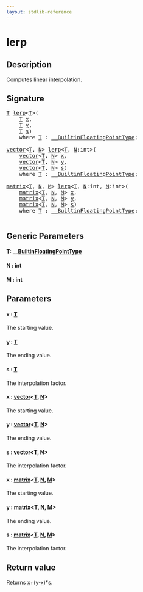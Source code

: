 ```yaml
---
layout: stdlib-reference
---
```


# lerp

## Description

Computes linear interpolation.



## Signature 

<pre>
<a href="lerp.html#typeparam-T" class="code_type">T</a> <a href="lerp.html">lerp</a>&lt;<a href="lerp.html#typeparam-T" class="code_type">T</a>&gt;(
    <a href="lerp.html#typeparam-T" class="code_type">T</a> <a href="lerp.html#decl-x" class="code_param">x</a>,
    <a href="lerp.html#typeparam-T" class="code_type">T</a> <a href="lerp.html#decl-y" class="code_param">y</a>,
    <a href="lerp.html#typeparam-T" class="code_type">T</a> <a href="lerp.html#decl-s" class="code_param">s</a>)
    <span class='code_keyword'>where</span> <a href="lerp.html#typeparam-T" class="code_type">T</a> : <a href="../interfaces/0_builtinfloatingpointtype-029hm/index.html" class="code_type">__BuiltinFloatingPointType</a>;

<a href="../types/vector/index.html" class="code_type">vector</a>&lt;<a href="lerp.html#typeparam-T" class="code_type">T</a>, <a href="lerp.html#decl-N" class="code_var">N</a>&gt; <a href="lerp.html">lerp</a>&lt;<a href="lerp.html#typeparam-T" class="code_type">T</a>, <a href="lerp.html#decl-N" class="code_var">N</a>:<span class="code_keyword">int</span>&gt;(
    <a href="../types/vector/index.html" class="code_type">vector</a>&lt;<a href="lerp.html#typeparam-T" class="code_type">T</a>, <a href="lerp.html#decl-N" class="code_var">N</a>&gt; <a href="lerp.html#decl-x" class="code_param">x</a>,
    <a href="../types/vector/index.html" class="code_type">vector</a>&lt;<a href="lerp.html#typeparam-T" class="code_type">T</a>, <a href="lerp.html#decl-N" class="code_var">N</a>&gt; <a href="lerp.html#decl-y" class="code_param">y</a>,
    <a href="../types/vector/index.html" class="code_type">vector</a>&lt;<a href="lerp.html#typeparam-T" class="code_type">T</a>, <a href="lerp.html#decl-N" class="code_var">N</a>&gt; <a href="lerp.html#decl-s" class="code_param">s</a>)
    <span class='code_keyword'>where</span> <a href="lerp.html#typeparam-T" class="code_type">T</a> : <a href="../interfaces/0_builtinfloatingpointtype-029hm/index.html" class="code_type">__BuiltinFloatingPointType</a>;

<a href="../types/matrix/index.html" class="code_type">matrix</a>&lt;<a href="lerp.html#typeparam-T" class="code_type">T</a>, <a href="lerp.html#decl-N" class="code_var">N</a>, <a href="lerp.html#decl-M" class="code_var">M</a>&gt; <a href="lerp.html">lerp</a>&lt;<a href="lerp.html#typeparam-T" class="code_type">T</a>, <a href="lerp.html#decl-N" class="code_var">N</a>:<span class="code_keyword">int</span>, <a href="lerp.html#decl-M" class="code_var">M</a>:<span class="code_keyword">int</span>&gt;(
    <a href="../types/matrix/index.html" class="code_type">matrix</a>&lt;<a href="lerp.html#typeparam-T" class="code_type">T</a>, <a href="lerp.html#decl-N" class="code_var">N</a>, <a href="lerp.html#decl-M" class="code_var">M</a>&gt; <a href="lerp.html#decl-x" class="code_param">x</a>,
    <a href="../types/matrix/index.html" class="code_type">matrix</a>&lt;<a href="lerp.html#typeparam-T" class="code_type">T</a>, <a href="lerp.html#decl-N" class="code_var">N</a>, <a href="lerp.html#decl-M" class="code_var">M</a>&gt; <a href="lerp.html#decl-y" class="code_param">y</a>,
    <a href="../types/matrix/index.html" class="code_type">matrix</a>&lt;<a href="lerp.html#typeparam-T" class="code_type">T</a>, <a href="lerp.html#decl-N" class="code_var">N</a>, <a href="lerp.html#decl-M" class="code_var">M</a>&gt; <a href="lerp.html#decl-s" class="code_param">s</a>)
    <span class='code_keyword'>where</span> <a href="lerp.html#typeparam-T" class="code_type">T</a> : <a href="../interfaces/0_builtinfloatingpointtype-029hm/index.html" class="code_type">__BuiltinFloatingPointType</a>;

</pre>

## Generic Parameters

####  <a id="typeparam-T"></a>T: [\_\_BuiltinFloatingPointType](../interfaces/0_builtinfloatingpointtype-029hm/index.html)
####  <a id="decl-N"></a>N  : int
####  <a id="decl-M"></a>M  : int

## Parameters

####  <a id="decl-x"></a>x  : [T](lerp.html#typeparam-T)
The starting value.

####  <a id="decl-y"></a>y  : [T](lerp.html#typeparam-T)
The ending value.

####  <a id="decl-s"></a>s  : [T](lerp.html#typeparam-T)
The interpolation factor.

####  <a id="decl-x"></a>x  : [vector](../types/vector/index.html)\<[T](../types/vector/index.html#typeparam-T), [N](../types/vector/index.html#decl-N)\>
The starting value.

####  <a id="decl-y"></a>y  : [vector](../types/vector/index.html)\<[T](../types/vector/index.html#typeparam-T), [N](../types/vector/index.html#decl-N)\>
The ending value.

####  <a id="decl-s"></a>s  : [vector](../types/vector/index.html)\<[T](../types/vector/index.html#typeparam-T), [N](../types/vector/index.html#decl-N)\>
The interpolation factor.

####  <a id="decl-x"></a>x  : [matrix](../types/matrix/index.html)\<[T](.html), [N](../types/matrix/index.html#decl-N), [M](../types/matrix/index.html#decl-M)\>
The starting value.

####  <a id="decl-y"></a>y  : [matrix](../types/matrix/index.html)\<[T](.html), [N](../types/matrix/index.html#decl-N), [M](../types/matrix/index.html#decl-M)\>
The ending value.

####  <a id="decl-s"></a>s  : [matrix](../types/matrix/index.html)\<[T](.html), [N](../types/matrix/index.html#decl-N), [M](../types/matrix/index.html#decl-M)\>
The interpolation factor.


## Return value
Returns <span class='code'><a href="lerp.html#decl-x" class="code_param">x</a>+(<a href="lerp.html#decl-y" class="code_param">y</a>-<a href="lerp.html#decl-x" class="code_param">x</a>)*<a href="lerp.html#decl-s" class="code_param">s</a></span>.


